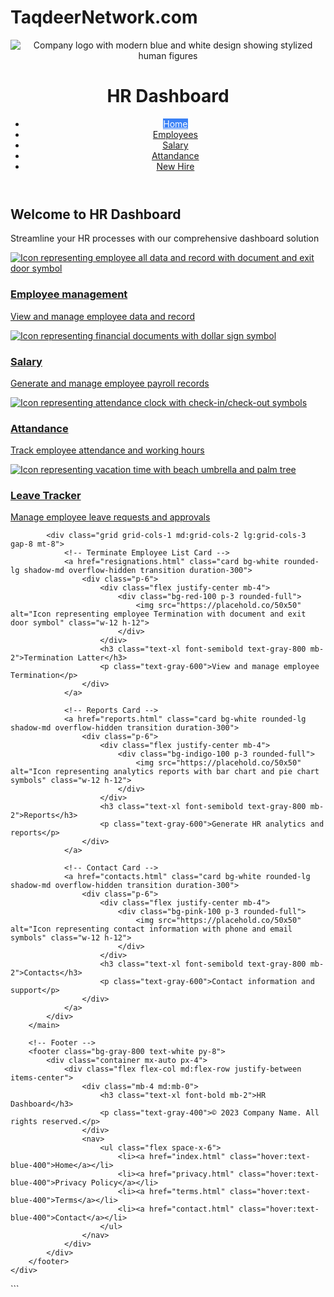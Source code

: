 # TaqdeerNetwork.com
<!DOCTYPE html>
<html lang="en">
<head>
    <meta charset="UTF-8">
    <meta name="viewport" content="width=device-width, initial-scale=1.0">
    <title>HR Dashboard - Home</title>
    <script src="https://cdn.tailwindcss.com"></script>
    <style>
        .active {
            background-color: #3b82f6;
            color: white;
        }
        .card:hover {
            transform: translateY(-5px);
            box-shadow: 0 10px 20px rgba(0,0,0,0.1);
        }
    </style>
</head>
<body class="bg-gray-50">
    <div class="flex flex-col min-h-screen">
        <!-- Header -->
        <header class="bg-blue-600 text-white shadow-lg">
            <div class="container mx-auto px-4 py-4 flex justify-between items-center">
                <div class="flex items-center space-x-2">
                    <img src="logo.jpg"="https://place.c/50x50" alt="Company logo with modern blue and white design showing stylized human figures" class="rounded-full">
                    <h1 class="text-2xl font-bold">HR Dashboard</h1>
                </div>
                <nav>
                    <ul class="flex space-x-6">
                        <li><a href="home.html" class="px-3 py-2 rounded active">Home</a></li>
                        <li><a href="employee.html" class="px-3 py-2 rounded hover:bg-blue-500">Employees</a></li>
                        <li><a href="salary.html" class="px-3 py-2 rounded hover:bg-blue-500">Salary</a></li>
                        <li><a href="attandance.html" class="px-3 py-2 rounded hover:bg-blue-500">Attandance</a></li>
                        <li><a href="New hire.html" class="px-3 py-2 rounded hover:bg-blue-500">New Hire</a></li>
                    </ul>
                </nav>
            </div>
        </header>
        <!-- Main Content -->
        <main class="flex-grow container mx-auto px-4 py-8">
            <div class="text-center mb-12">
                <h2 class="text-3xl font-bold text-gray-800 mb-4">Welcome to HR Dashboard</h2>
                <p class="text-xl text-gray-600 max-w-3xl mx-auto">Streamline your HR processes with our comprehensive dashboard solution</p>
            </div>
            <div class="grid grid-cols-1 md:grid-cols-2 lg:grid-cols-4 gap-8">
                <!-- Employee management Card -->
               <a href="employee management.html" class="card bg-white rounded-lg shadow-md overflow-hidden transition duration-300">
                    <div class="p-6">
                        <div class="flex justify-center mb-4">
                            <div class="bg-red-100 p-3 rounded-full">
                                <img src="https://placehold.co/50x50" alt="Icon representing employee all data and record  with document and exit door symbol" class="w-50 h-50">
                            </div>
                        </div>
                        <h3 class="text-xl font-semibold text-gray-1500 mb-2">Employee management</h3>
                        <p class="text-gray-3000">View and manage employee data and record</p>
                    </div>
                   </a>
                <!-- Salary Card -->
                <a href="salary.html" class="card bg-white rounded-lg shadow-md overflow-hidden transition duration-300">
                    <div class="p-6">
                        <div class="flex justify-center mb-4">
                            <div class="bg-green-100 p-3 rounded-full">
                                <img src="https://placehold.co/50x50" alt="Icon representing financial documents with dollar sign symbol" class="w-12 h-12">
                            </div>
                        </div>
                        <h3 class="text-xl font-semibold text-gray-800 mb-2">Salary</h3>
                        <p class="text-gray-600">Generate and manage employee payroll records</p>
                    </div>
                </a>
                <!-- Attendance Card -->
                <a href="Attandance.html" class="card bg-white rounded-lg shadow-md overflow-hidden transition duration-300">
                    <div class="p-6">
                        <div class="flex justify-center mb-4">
                            <div class="bg-yellow-100 p-3 rounded-full">
                                <img src="https://placehold.co/50x50" alt="Icon representing attendance clock with check-in/check-out symbols" class="w-12 h-12">
                            </div>
                        </div>
                        <h3 class="text-xl font-semibold text-gray-800 mb-2">Attandance</h3>
                        <p class="text-gray-600">Track employee attendance and working hours</p>
                    </div>
                </a>
                <!-- Leave Card -->
                <a href="leave.html" class="card bg-white rounded-lg shadow-md overflow-hidden transition duration-300">
                    <div class="p-6">
                        <div class="flex justify-center mb-4">
                            <div class="bg-purple-100 p-3 rounded-full">
                                <img src="https://placehold.co/50x50" alt="Icon representing vacation time with beach umbrella and palm tree" class="w-12 h-12">
                            </div>
                        </div>
                        <h3 class="text-xl font-semibold text-gray-800 mb-2">Leave Tracker</h3>
                        <p class="text-gray-600">Manage employee leave requests and approvals</p>
                    </div>
                </a>
            </div>
            
            <div class="grid grid-cols-1 md:grid-cols-2 lg:grid-cols-3 gap-8 mt-8">
                <!-- Terminate Employee List Card -->
                <a href="resignations.html" class="card bg-white rounded-lg shadow-md overflow-hidden transition duration-300">
                    <div class="p-6">
                        <div class="flex justify-center mb-4">
                            <div class="bg-red-100 p-3 rounded-full">
                                <img src="https://placehold.co/50x50" alt="Icon representing employee Termination with document and exit door symbol" class="w-12 h-12">
                            </div>
                        </div>
                        <h3 class="text-xl font-semibold text-gray-800 mb-2">Termination Latter</h3>
                        <p class="text-gray-600">View and manage employee Termination</p>
                    </div>
                </a>

                <!-- Reports Card -->
                <a href="reports.html" class="card bg-white rounded-lg shadow-md overflow-hidden transition duration-300">
                    <div class="p-6">
                        <div class="flex justify-center mb-4">
                            <div class="bg-indigo-100 p-3 rounded-full">
                                <img src="https://placehold.co/50x50" alt="Icon representing analytics reports with bar chart and pie chart symbols" class="w-12 h-12">
                            </div>
                        </div>
                        <h3 class="text-xl font-semibold text-gray-800 mb-2">Reports</h3>
                        <p class="text-gray-600">Generate HR analytics and reports</p>
                    </div>
                </a>

                <!-- Contact Card -->
                <a href="contacts.html" class="card bg-white rounded-lg shadow-md overflow-hidden transition duration-300">
                    <div class="p-6">
                        <div class="flex justify-center mb-4">
                            <div class="bg-pink-100 p-3 rounded-full">
                                <img src="https://placehold.co/50x50" alt="Icon representing contact information with phone and email symbols" class="w-12 h-12">
                            </div>
                        </div>
                        <h3 class="text-xl font-semibold text-gray-800 mb-2">Contacts</h3>
                        <p class="text-gray-600">Contact information and support</p>
                    </div>
                </a>
            </div>
        </main>

        <!-- Footer -->
        <footer class="bg-gray-800 text-white py-8">
            <div class="container mx-auto px-4">
                <div class="flex flex-col md:flex-row justify-between items-center">
                    <div class="mb-4 md:mb-0">
                        <h3 class="text-xl font-bold mb-2">HR Dashboard</h3>
                        <p class="text-gray-400">© 2023 Company Name. All rights reserved.</p>
                    </div>
                    <nav>
                        <ul class="flex space-x-6">
                            <li><a href="index.html" class="hover:text-blue-400">Home</a></li>
                            <li><a href="privacy.html" class="hover:text-blue-400">Privacy Policy</a></li>
                            <li><a href="terms.html" class="hover:text-blue-400">Terms</a></li>
                            <li><a href="contact.html" class="hover:text-blue-400">Contact</a></li>
                        </ul>
                    </nav>
                </div>
            </div>
        </footer>
    </div>
</body>
</html>
```

